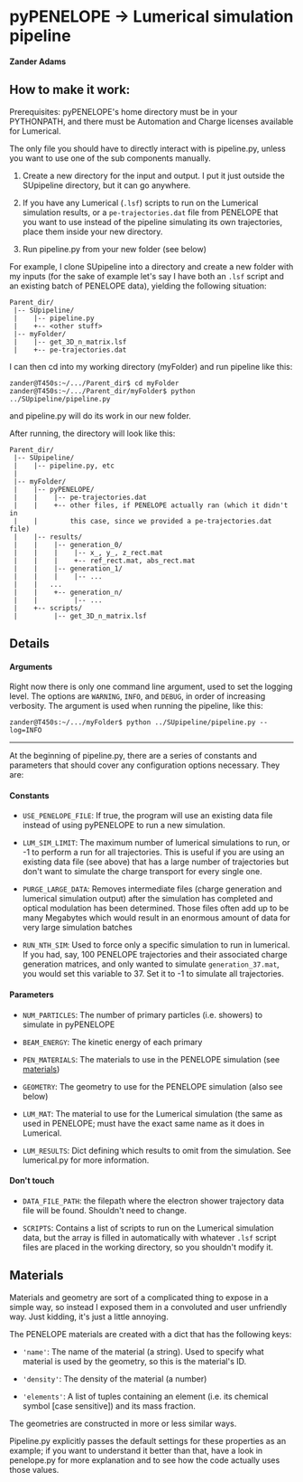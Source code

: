 # pyPENELOPE -> Lumerical simulation pipeline
#### Zander Adams

## How to make it work:

Prerequisites: pyPENELOPE's home directory must be in your PYTHONPATH, and
there must be Automation and Charge licenses available for Lumerical.

The only file you should have to directly interact with is pipeline.py, unless
you want to use one of the sub components manually. 

1. Create a new directory for the input and output. I put it just outside the
SUpipeline directory, but it can go anywhere. 

2. If you have any Lumerical (`.lsf`) scripts to run on the Lumerical
simulation results, or a `pe-trajectories.dat` file from PENELOPE that you want
to use instead of the pipeline simulating its own trajectories, place them
inside your new directory.

3. Run pipeline.py from your new folder (see below)

For example, I clone SUpipeline into a directory and create a new folder with
my inputs (for the sake of example let's say I have both an `.lsf` script and an
existing batch of PENELOPE data), yielding the following situation:

```
Parent_dir/
 |-- SUpipeline/
 |    |-- pipeline.py
 |    +-- <other stuff>
 |-- myFolder/
 |    |-- get_3D_n_matrix.lsf
 |    +-- pe-trajectories.dat
```

I can then cd into my working directory (myFolder) and run pipeline like this:

```console
zander@T450s:~/.../Parent_dir$ cd myFolder
zander@T450s:~/.../Parent_dir/myFolder$ python ../SUpipeline/pipeline.py
```

and pipeline.py will do its work in our new folder.

After running, the directory will look like this:
```
Parent_dir/
 |-- SUpipeline/
 |    |-- pipeline.py, etc
 |
 |-- myFolder/
 |    |-- pyPENELOPE/
 |    |    |-- pe-trajectories.dat
 |    |    +-- other files, if PENELOPE actually ran (which it didn't in
 |    |        this case, since we provided a pe-trajectories.dat file) 
 |    |-- results/
 |    |    |-- generation_0/
 |    |    |    |-- x_, y_, z_rect.mat
 |    |    |    +-- ref_rect.mat, abs_rect.mat
 |    |    |-- generation_1/
 |    |    |    |-- ...
 |    |   ... 
 |    |    +-- generation_n/
 |    |         |-- ...
 |    +-- scripts/
 |         |-- get_3D_n_matrix.lsf

```


## Details

#### Arguments

Right now there is only one command line argument, used to set the logging
level. The options are `WARNING`, `INFO`, and `DEBUG`, in order of increasing
verbosity. The argument is used when running the pipeline, like this:

```console
zander@T450s:~/.../myFolder$ python ../SUpipeline/pipeline.py --log=INFO
```
---
At the beginning of pipeline.py, there are a series of constants and parameters
that should cover any configuration options necessary. They are:

#### Constants

* `USE_PENELOPE_FILE`: If true, the program will use an existing data file
instead of using pyPENELOPE to run a new simulation.

* `LUM_SIM_LIMIT`: The maximum number of lumerical simulations to run, or -1
to perform a run for all trajectories. This is useful if you are using an
existing data file (see above) that has a large number of trajectories but
don't want to simulate the charge transport for every single one.

* `PURGE_LARGE_DATA`: Removes intermediate files (charge generation and 
lumerical simulation output) after the simulation has completed and optical 
modulation has been determined. Those files often add up to be many Megabytes
which would result in an enormous amount of data for very large simulation
batches

* `RUN_NTH_SIM`: Used to force only a specific simulation to run in lumerical.
If you had, say, 100 PENELOPE trajectories and their associated charge
generation matrices, and only wanted to simulate `generation_37.mat`, you would
set this variable to 37\. Set it to -1 to simulate all trajectories.

#### Parameters
* `NUM_PARTICLES`: The number of primary particles (i.e. showers) to simulate
in pyPENELOPE

* `BEAM_ENERGY`: The kinetic energy of each primary

* `PEN_MATERIALS`: The materials to use in the PENELOPE simulation (see
[materials](#materials))

* `GEOMETRY`: The geometry to use for the PENELOPE simulation (also see below)

* `LUM_MAT`: The material to use for the Lumerical simulation (the same
as used in PENELOPE; must have the exact same name as it does in Lumerical.

* `LUM_RESULTS`: Dict defining which results to omit from the simulation. See
lumerical.py for more information.

#### Don't touch

* `DATA_FILE_PATH`: the filepath where the electron shower trajectory data
file will be found. Shouldn't need to change.

* `SCRIPTS`: Contains a list of scripts to run on the Lumerical simulation
data, but the array is filled in automatically with whatever `.lsf` script
files are placed in the working directory, so you shouldn't modify it.

## Materials

Materials and geometry are sort of a complicated thing to expose in a simple
way, so instead I exposed them in a convoluted and user unfriendly way. Just
kidding, it's just a little annoying.

The PENELOPE materials are created with a dict that has the following keys:

* `'name'`: The name of the material (a string). Used to specify what material
is used by the geometry, so this is the material's ID.

* `'density'`: The density of the material (a number)

* `'elements'`: A list of tuples containing an element (i.e. its chemical
symbol [case sensitive]) and its mass fraction.

The geometries are constructed in more or less similar ways.

Pipeline.py explicitly passes the default settings for these properties as an
example; if you want to understand it better than that, have a look in
penelope.py for more explanation and to see how the code actually uses those
values.
